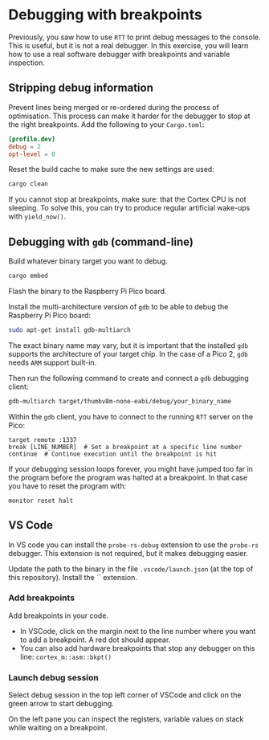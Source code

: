 # Debugging with breakpoints

Previously, you saw how to use `RTT` to print debug messages to the console. This is useful, but it is not a real debugger. In this exercise, you will learn how to use a real software debugger with breakpoints and variable inspection.

## Stripping debug information

Prevent lines being merged or re-ordered during the process of optimisation. This process can make it harder for the debugger to stop at the right breakpoints. Add the following to your `Cargo.toml`:

```toml
[profile.dev]
debug = 2
opt-level = 0
```

Reset the build cache to make sure the new settings are used:

```bash
cargo clean
```

If you cannot stop at breakpoints, make sure: that the Cortex CPU is not sleeping. To solve this, you can try to produce regular artificial wake-ups with `yield_now()`.

## Debugging with `gdb` (command-line)

Build whatever binary target you want to debug.

```bash
cargo embed
```

Flash the binary to the Raspberry Pi Pico board.

Install the multi-architecture version of `gdb` to be able to debug the Raspberry Pi Pico board:

```bash
sudo apt-get install gdb-multiarch
```

The exact binary name may vary, but it is important that the installed `gdb` supports the architecture of your target chip. In the case of a Pico 2, `gdb` needs `ARM` support built-in.

Then run the following command to create and connect a `gdb` debugging client:

```bash
gdb-multiarch target/thumbv8m-none-eabi/debug/your_binary_name
```

Within the `gdb` client, you have to connect to the running `RTT` server on the Pico:

```gdb
target remote :1337
break [LINE_NUMBER]  # Set a breakpoint at a specific line number
continue  # Continue execution until the breakpoint is hit
```

If your debugging session loops forever, you might have jumped too far in the program before the program was halted at a breakpoint. In that case you have to reset the program with:

```gdb
monitor reset halt
```

## VS Code

In VS code you can install the `probe-rs-debug` extension to use the `probe-rs` debugger. This extension is not required, but it makes debugging easier.

Update the path to the binary in the file `.vscode/launch.json` (at the top of this repository). Install the `` extension.

### Add breakpoints

Add breakpoints in your code.

- In VSCode, click on the margin next to the line number where you want to add a breakpoint. A red dot should appear.
- You can also add hardware breakpoints that stop any debugger on this line: `cortex_m::asm::bkpt()`

### Launch debug session

Select debug session in the top left corner of VSCode and click on the green arrow to start debugging.

On the left pane you can inspect the registers, variable values on stack while waiting on a breakpoint.
